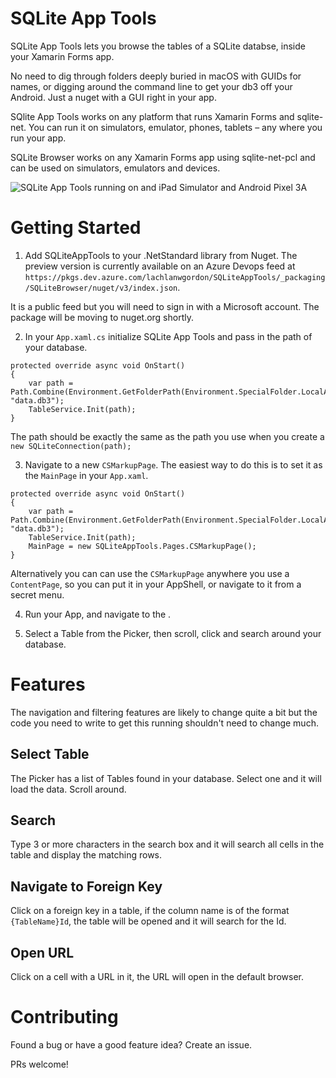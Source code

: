 

# SQLite App Tools
SQLite App Tools lets you browse the tables of a SQLite databse, inside your Xamarin Forms app. 

No need to dig through folders deeply buried in macOS with GUIDs for names, or digging around the command line to get your db3 off your Android. Just a nuget with a GUI right in your app.

SQlite App Tools works on any platform that runs Xamarin Forms and sqlite-net. You can run it on simulators, emulator, phones, tablets – any where you run your app.

SQLite Browser works on any Xamarin Forms app using sqlite-net-pcl and can be used on simulators, emulators and devices.


![SQLite App Tools running on and iPad Simulator and Android Pixel 3A](img/demo.gif "test")


# Getting Started

1. Add SQLiteAppTools to your .NetStandard library from Nuget. The preview version is currently available on an Azure Devops feed at `https://pkgs.dev.azure.com/lachlanwgordon/SQLiteAppTools/_packaging/SQLiteBrowser/nuget/v3/index.json`.

It is a public feed but you will need to sign in with a Microsoft account. The package will be moving to nuget.org shortly.

2. In your `App.xaml.cs` initialize SQLite App Tools and pass in the path of your database.

```
protected override async void OnStart()
{
    var path = Path.Combine(Environment.GetFolderPath(Environment.SpecialFolder.LocalApplicationData), "data.db3");
    TableService.Init(path);
}
```

The path should be exactly the same as the path you use when you create a `new SQLiteConnection(path);`

3. Navigate to a new `CSMarkupPage`. The easiest way to do this is to set it as the `MainPage` in your `App.xaml`.

```
protected override async void OnStart()
{
    var path = Path.Combine(Environment.GetFolderPath(Environment.SpecialFolder.LocalApplicationData), "data.db3");
    TableService.Init(path);
    MainPage = new SQLiteAppTools.Pages.CSMarkupPage();
}
```

Alternatively you can can use the `CSMarkupPage` anywhere you use a `ContentPage`, so you can put it in your AppShell, or navigate to it from a secret menu.

4. Run your App, and navigate to the .

5. Select a Table from the Picker, then scroll, click and search around your database.

# Features

The navigation and filtering features are likely to change quite a bit but the code you need to write to get this running shouldn't need to change much.

## Select Table
The Picker has a list of Tables found in your database. Select one and it will load the data. Scroll around.

## Search
Type 3 or more characters in the search box and it will search all cells in the table and display the matching rows.

## Navigate to Foreign Key
Click on a foreign key in a table, if the column name is of the format `{TableName}Id`, the table will be opened and it will search for the Id.

## Open URL
Click on a cell with a URL in it, the URL will open in the default browser.


# Contributing

Found a bug or have a good feature idea? Create an issue.

PRs welcome!








